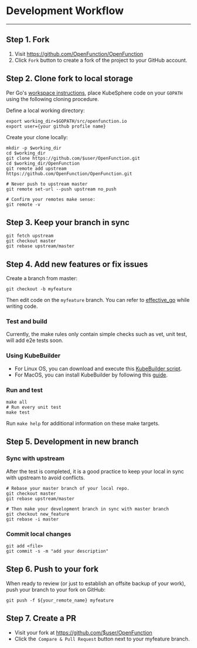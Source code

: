 # Development Workflow

---

## Step 1. Fork

1. Visit https://github.com/OpenFunction/OpenFunction
2. Click `Fork` button to create a fork of the project to your GitHub account.

## Step 2. Clone fork to local storage

Per Go's [workspace instructions](https://golang.org/doc/code.html#Workspaces), place KubeSphere code on your `GOPATH` using the following cloning procedure.

Define a local working directory:

```
export working_dir=$GOPATH/src/openfunction.io
export user={your github profile name}
```

Create your clone locally:

```
mkdir -p $working_dir
cd $working_dir
git clone https://github.com/$user/OpenFunction.git
cd $working_dir/OpenFunction
git remote add upstream https://github.com/OpenFunction/OpenFunction.git

# Never push to upstream master
git remote set-url --push upstream no_push

# Confirm your remotes make sense:
git remote -v
```

## Step 3. Keep your branch in sync

```
git fetch upstream
git checkout master
git rebase upstream/master
```

## Step 4. Add new features or fix issues

Create a branch from master:

```
git checkout -b myfeature
```

Then edit code on the `myfeature` branch. You can refer to [effective_go](https://golang.org/doc/effective_go.html) while writing code.

### Test and build

Currently, the make rules only contain simple checks such as vet, unit test, will add e2e tests soon.

### Using KubeBuilder

- For Linux OS, you can download and execute this [KubeBuilder script](https://raw.githubusercontent.com/kubesphere/kubesphere/master/hack/install_kubebuilder.sh).
- For MacOS, you can install KubeBuilder by following this [guide](https://book.kubebuilder.io/quick-start.html).

### Run and test

```
make all
# Run every unit test
make test
```

Run `make help` for additional information on these make targets.

## Step 5. Development in new branch

### Sync with upstream

After the test is completed, it is a good practice to keep your local in sync with upstream to avoid conflicts.

```
# Rebase your master branch of your local repo.
git checkout master
git rebase upstream/master

# Then make your development branch in sync with master branch
git checkout new_feature
git rebase -i master
```

### Commit local changes

```
git add <file>
git commit -s -m "add your description"
```

## Step 6. Push to your fork

When ready to review (or just to establish an offsite backup of your work), push your branch to your fork on GitHub:

```
git push -f ${your_remote_name} myfeature
```

## Step 7. Create a PR

- Visit your fork at https://github.com/$user/OpenFunction
- Click the` Compare & Pull Request` button next to your myfeature branch.